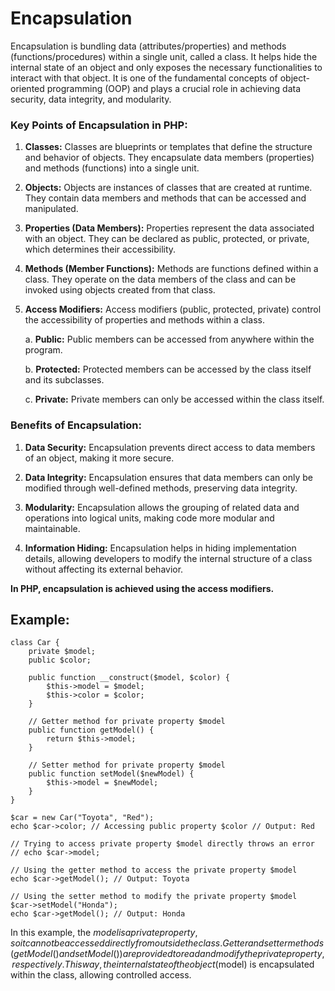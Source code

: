 # Encapsulation
Encapsulation is bundling data (attributes/properties) and methods (functions/procedures) within a single unit, called a class.
It helps hide the internal state of an object and only exposes the necessary functionalities to interact with that object. It is one of the fundamental concepts of object-oriented programming (OOP) and plays a crucial role in achieving data security, data integrity, and modularity. 


### Key Points of Encapsulation in PHP:

1. **Classes:** Classes are blueprints or templates that define the structure and behavior of objects. They encapsulate data members (properties) and methods (functions) into a single unit.

2. **Objects:** Objects are instances of classes that are created at runtime. They contain data members and methods that can be accessed and manipulated.

3. **Properties (Data Members):** Properties represent the data associated with an object. They can be declared as public, protected, or private, which determines their accessibility.

4. **Methods (Member Functions):** Methods are functions defined within a class. They operate on the data members of the class and can be invoked using objects created from that class.

5. **Access Modifiers:** Access modifiers (public, protected, private) control the accessibility of properties and methods within a class.

    a. **Public:** Public members can be accessed from anywhere within the program.
    
    b. **Protected:** Protected members can be accessed by the class itself and its subclasses.
    
    c. **Private:** Private members can only be accessed within the class itself.


### Benefits of Encapsulation:

   1. **Data Security:** Encapsulation prevents direct access to data members of an object, making it more secure.

   2. **Data Integrity:** Encapsulation ensures that data members can only be modified through well-defined methods, preserving data integrity.

   3. **Modularity:** Encapsulation allows the grouping of related data and operations into logical units, making code more modular and maintainable.

   4. **Information Hiding:** Encapsulation helps in hiding implementation details, allowing developers to modify the internal structure of a class without affecting its external behavior.


**In PHP, encapsulation is achieved using the access modifiers.**

## Example:

    class Car {
        private $model;
        public $color;
        
        public function __construct($model, $color) {
            $this->model = $model;
            $this->color = $color;
        }
        
        // Getter method for private property $model
        public function getModel() {
            return $this->model;
        }
        
        // Setter method for private property $model
        public function setModel($newModel) {
            $this->model = $newModel;
        }
    }
    
    $car = new Car("Toyota", "Red");
    echo $car->color; // Accessing public property $color // Output: Red
    
    // Trying to access private property $model directly throws an error
    // echo $car->model; 
    
    // Using the getter method to access the private property $model
    echo $car->getModel(); // Output: Toyota
    
    // Using the setter method to modify the private property $model
    $car->setModel("Honda");
    echo $car->getModel(); // Output: Honda

In this example, the $model is a private property, so it cannot be accessed directly from outside the class. 
Getter and setter methods (getModel() and setModel()) are provided to read and modify the private property, respectively. This way, the internal state of the object ($model) is encapsulated within the class, allowing controlled access.
